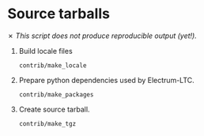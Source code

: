 Source tarballs
===============

✗ _This script does not produce reproducible output (yet!)._

1. Build locale files

    ```
    contrib/make_locale
    ```

2. Prepare python dependencies used by Electrum-LTC.

    ```
    contrib/make_packages
    ```

3. Create source tarball.

    ```
    contrib/make_tgz
    ```
